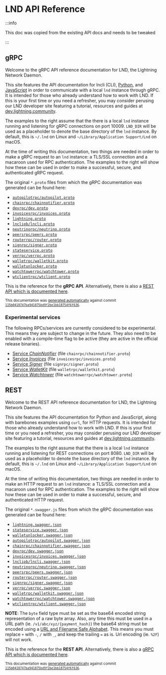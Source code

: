 # LND API Reference

:::info

This doc was copied from the existing API docs and needs to be tweaked

:::

## gRPC

Welcome to the gRPC API reference documentation for LND, the Lightning Network
Daemon.

This site features the API documentation for lncli (CLI), [Python](https:///dev.lightning.community/guides/python-grpc/),
and [JavaScript](https://dev.lightning.community/guides/javascript-grpc/) in
order to communicate with a local `lnd` instance through gRPC. It is intended
for those who already understand how to work with LND. If this is your first
time or you need a refresher, you may consider perusing our LND developer site
featuring a tutorial, resources and guides at [dev.lightning.community](https://dev.lightning.community).

The examples to the right assume that the there is a local `lnd` instance
running and listening for gRPC connections on port 10009. `LND_DIR` will be used
as a placeholder to denote the base directory of the `lnd` instance. By default,
this is `~/.lnd` on Linux and `~/Library/Application Support/Lnd` on macOS.

At the time of writing this documentation, two things are needed in order to
make a gRPC request to an `lnd` instance: a TLS/SSL connection and a macaroon
used for RPC authentication. The examples to the right will show how these can
be used in order to make a successful, secure, and authenticated gRPC request.

The original `*.proto` files from which the gRPC documentation was generated
can be found here:

- [`autopilotrpc/autopilot.proto`](https://github.com/lightningnetwork/lnd/blob/115b0418747ba941875bd9f2be1bb18754f6f636/lnrpc/autopilotrpc/autopilot.proto)
- [`chainrpc/chainnotifier.proto`](https://github.com/lightningnetwork/lnd/blob/115b0418747ba941875bd9f2be1bb18754f6f636/lnrpc/chainrpc/chainnotifier.proto)
- [`devrpc/dev.proto`](https://github.com/lightningnetwork/lnd/blob/115b0418747ba941875bd9f2be1bb18754f6f636/lnrpc/devrpc/dev.proto)
- [`invoicesrpc/invoices.proto`](https://github.com/lightningnetwork/lnd/blob/115b0418747ba941875bd9f2be1bb18754f6f636/lnrpc/invoicesrpc/invoices.proto)
- [`lightning.proto`](https://github.com/lightningnetwork/lnd/blob/115b0418747ba941875bd9f2be1bb18754f6f636/lnrpc/lightning.proto)
- [`lnclipb/lncli.proto`](https://github.com/lightningnetwork/lnd/blob/115b0418747ba941875bd9f2be1bb18754f6f636/lnrpc/lnclipb/lncli.proto)
- [`neutrinorpc/neutrino.proto`](https://github.com/lightningnetwork/lnd/blob/115b0418747ba941875bd9f2be1bb18754f6f636/lnrpc/neutrinorpc/neutrino.proto)
- [`peersrpc/peers.proto`](https://github.com/lightningnetwork/lnd/blob/115b0418747ba941875bd9f2be1bb18754f6f636/lnrpc/peersrpc/peers.proto)
- [`routerrpc/router.proto`](https://github.com/lightningnetwork/lnd/blob/115b0418747ba941875bd9f2be1bb18754f6f636/lnrpc/routerrpc/router.proto)
- [`signrpc/signer.proto`](https://github.com/lightningnetwork/lnd/blob/115b0418747ba941875bd9f2be1bb18754f6f636/lnrpc/signrpc/signer.proto)
- [`stateservice.proto`](https://github.com/lightningnetwork/lnd/blob/115b0418747ba941875bd9f2be1bb18754f6f636/lnrpc/stateservice.proto)
- [`verrpc/verrpc.proto`](https://github.com/lightningnetwork/lnd/blob/115b0418747ba941875bd9f2be1bb18754f6f636/lnrpc/verrpc/verrpc.proto)
- [`walletrpc/walletkit.proto`](https://github.com/lightningnetwork/lnd/blob/115b0418747ba941875bd9f2be1bb18754f6f636/lnrpc/walletrpc/walletkit.proto)
- [`walletunlocker.proto`](https://github.com/lightningnetwork/lnd/blob/115b0418747ba941875bd9f2be1bb18754f6f636/lnrpc/walletunlocker.proto)
- [`watchtowerrpc/watchtower.proto`](https://github.com/lightningnetwork/lnd/blob/115b0418747ba941875bd9f2be1bb18754f6f636/lnrpc/watchtowerrpc/watchtower.proto)
- [`wtclientrpc/wtclient.proto`](https://github.com/lightningnetwork/lnd/blob/115b0418747ba941875bd9f2be1bb18754f6f636/lnrpc/wtclientrpc/wtclient.proto)

This is the reference for the **gRPC API**. Alternatively, there is also a [REST
API which is documented here](#lnd-rest-api-reference).

<small>This documentation was
[generated automatically](https://github.com/lightninglabs/lightning-api) against commit
[`115b0418747ba941875bd9f2be1bb18754f6f636`](https://github.com/lightningnetwork/lnd/tree/115b0418747ba941875bd9f2be1bb18754f6f636).</small>

### Experimental services

The following RPCs/services are currently considered to be experimental. This means
they are subject to change in the future. They also need to be enabled with a
compile-time flag to be active (they are active in the official release binaries).

- [Service _ChainNotifier_](#service-chainnotifier) (file `chainrpc/chainnotifier.proto`)
- [Service _Invoices_](#service-invoices) (file `invoicesrpc/invoices.proto`)
- [Service _Signer_](#service-signer) (file `signrpc/signer.proto`)
- [Service _WalletKit_](#service-walletkit) (file `walletrpc/walletkit.proto`)
- [Service _Watchtower_](#service-watchtower) (file `watchtowerrpc/watchtower.proto`)

## REST

Welcome to the REST API reference documentation for LND, the Lightning Network
Daemon.

This site features the API documentation for Python and JavaScript, along with
barebones examples using `curl`, for HTTP requests. It is intended for those who
already understand how to work with LND. If this is your first time or you need
a refresher, you may consider perusing our LND developer site featuring a
tutorial, resources and guides at [dev.lightning.community](https://dev.lightning.community).

The examples to the right assume that the there is a local `lnd` instance
running and listening for REST connections on port 8080. `LND_DIR` will be used
as a placeholder to denote the base directory of the `lnd` instance. By default,
this is `~/.lnd` on Linux and `~/Library/Application Support/Lnd` on macOS.

At the time of writing this documentation, two things are needed in order to
make an HTTP request to an `lnd` instance: a TLS/SSL connection and a macaroon
used for RPC authentication. The examples to the right will show how these can
be used in order to make a successful, secure, and authenticated HTTP request.

The original `*.swagger.js` files from which the gRPC documentation was generated
can be found here:

- [`lightning.swagger.json`](https://github.com/lightningnetwork/lnd/blob/115b0418747ba941875bd9f2be1bb18754f6f636/lnrpc/lightning.swagger.json)
- [`stateservice.swagger.json`](https://github.com/lightningnetwork/lnd/blob/115b0418747ba941875bd9f2be1bb18754f6f636/lnrpc/stateservice.swagger.json)
- [`walletunlocker.swagger.json`](https://github.com/lightningnetwork/lnd/blob/115b0418747ba941875bd9f2be1bb18754f6f636/lnrpc/walletunlocker.swagger.json)
- [`autopilotrpc/autopilot.swagger.json`](https://github.com/lightningnetwork/lnd/blob/115b0418747ba941875bd9f2be1bb18754f6f636/lnrpc/autopilotrpc/autopilot.swagger.json)
- [`chainrpc/chainnotifier.swagger.json`](https://github.com/lightningnetwork/lnd/blob/115b0418747ba941875bd9f2be1bb18754f6f636/lnrpc/chainrpc/chainnotifier.swagger.json)
- [`devrpc/dev.swagger.json`](https://github.com/lightningnetwork/lnd/blob/115b0418747ba941875bd9f2be1bb18754f6f636/lnrpc/devrpc/dev.swagger.json)
- [`invoicesrpc/invoices.swagger.json`](https://github.com/lightningnetwork/lnd/blob/115b0418747ba941875bd9f2be1bb18754f6f636/lnrpc/invoicesrpc/invoices.swagger.json)
- [`lnclipb/lncli.swagger.json`](https://github.com/lightningnetwork/lnd/blob/115b0418747ba941875bd9f2be1bb18754f6f636/lnrpc/lnclipb/lncli.swagger.json)
- [`neutrinorpc/neutrino.swagger.json`](https://github.com/lightningnetwork/lnd/blob/115b0418747ba941875bd9f2be1bb18754f6f636/lnrpc/neutrinorpc/neutrino.swagger.json)
- [`peersrpc/peers.swagger.json`](https://github.com/lightningnetwork/lnd/blob/115b0418747ba941875bd9f2be1bb18754f6f636/lnrpc/peersrpc/peers.swagger.json)
- [`routerrpc/router.swagger.json`](https://github.com/lightningnetwork/lnd/blob/115b0418747ba941875bd9f2be1bb18754f6f636/lnrpc/routerrpc/router.swagger.json)
- [`signrpc/signer.swagger.json`](https://github.com/lightningnetwork/lnd/blob/115b0418747ba941875bd9f2be1bb18754f6f636/lnrpc/signrpc/signer.swagger.json)
- [`verrpc/verrpc.swagger.json`](https://github.com/lightningnetwork/lnd/blob/115b0418747ba941875bd9f2be1bb18754f6f636/lnrpc/verrpc/verrpc.swagger.json)
- [`walletrpc/walletkit.swagger.json`](https://github.com/lightningnetwork/lnd/blob/115b0418747ba941875bd9f2be1bb18754f6f636/lnrpc/walletrpc/walletkit.swagger.json)
- [`watchtowerrpc/watchtower.swagger.json`](https://github.com/lightningnetwork/lnd/blob/115b0418747ba941875bd9f2be1bb18754f6f636/lnrpc/watchtowerrpc/watchtower.swagger.json)
- [`wtclientrpc/wtclient.swagger.json`](https://github.com/lightningnetwork/lnd/blob/115b0418747ba941875bd9f2be1bb18754f6f636/lnrpc/wtclientrpc/wtclient.swagger.json)

**NOTE**: The `byte` field type must be set as the base64 encoded string
representation of a raw byte array. Also, any time this must be used in a URL path
(ie. `/v1/abc/xyz/{payment_hash}`) the base64 string must be encoded using a
[URL and Filename Safe Alphabet](https://tools.ietf.org/html/rfc4648#section-5). This means you must replace `+` with `-`,
`/` with `_`, and keep the trailing `=` as is. Url encoding (ie. `%2F`) will not work.

This is the reference for the **REST API**. Alternatively, there is also a [gRPC
API which is documented here](#lnd-grpc-api-reference).

<small>This documentation was
[generated automatically](https://github.com/lightninglabs/lightning-api) against commit
[`115b0418747ba941875bd9f2be1bb18754f6f636`](https://github.com/lightningnetwork/lnd/tree/115b0418747ba941875bd9f2be1bb18754f6f636).</small>
